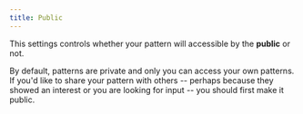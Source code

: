 ```yaml
---
title: Public
---
```


This settings controls whether your pattern will accessible by the **public** or not.

By default, patterns are private and only you can access your own patterns.
If you'd like to share your pattern with others -- perhaps because they showed an interest or you are looking for input -- you should first make it public.
